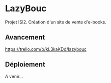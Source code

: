 # LazyBouc
Projet ISI2. Création d'un site de vente d'e-books.

## Avancement
https://trello.com/b/kL3kaKDd/lazybouc

## Déploiement
A venir...

